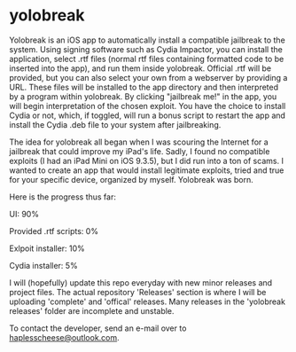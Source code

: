 # yolobreak
Yolobreak is an iOS app to automatically install a compatible jailbreak to the system. Using signing software such as Cydia Impactor, you can install the application, select .rtf files (normal rtf files containing formatted code to be inserted into the app), and run them inside yolobreak. Official .rtf will be provided, but you can also select your own from a webserver by providing a URL. These files will be installed to the app directory and then interpreted by a program within yolobreak. By clicking "jailbreak me!" in the app, you will begin interpretation of the chosen exploit. You have the choice to install Cydia or not, which, if toggled, will run a bonus script to restart the app and install the Cydia .deb file to your system after jailbreaking.

The idea for yolobreak all began when I was scouring the Internet for a jailbreak that could improve my iPad's life. Sadly, I found no compatible exploits (I had an iPad Mini on iOS 9.3.5), but I did run into a ton of scams. I wanted to create an app that would install legitimate exploits, tried and true for your specific device, organized by myself. Yolobreak was born.

Here is the progress thus far:

UI: 90%

Provided .rtf scripts: 0%

Exlpoit installer: 10%

Cydia installer: 5%

I will (hopefully) update this repo everyday with new minor releases and project files. The actual repository 'Releases' section is where I will be uploading 'complete' and 'offical' releases. Many releases in the 'yolobreak releases' folder are incomplete and unstable.

To contact the developer, send an e-mail over to haplesscheese@outlook.com.
